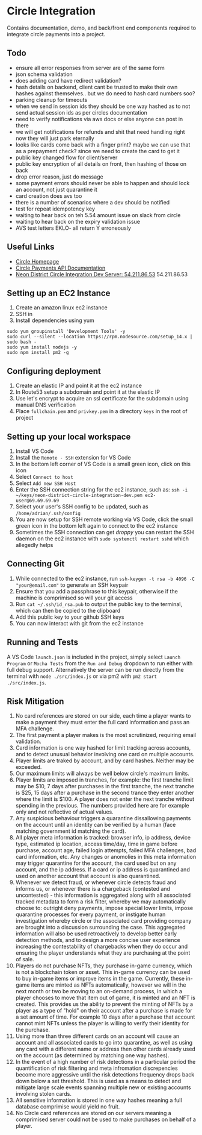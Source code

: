 # Circle Integration
Contains documentation, demo, and back/front end components required to integrate circle payments into a project.

## Todo

+ ensure all error responses from server are of the same form
+ json schema validation
+ does adding card have redirect validation?
+ hash details on backend, client cant be trusted to make their own hashes against themselves.. but we do need to hash card numbers soo?
+ parking cleanup for timeouts
+ when we send in session ids they should be one way hashed as to not send actual session ids as per circles documentation
+ need to verify notifications via aws docs or else anyone can post in there
+ we will get notifications for refunds and shit that need handling right now they will just park eternally
+ looks like cards come back with a finger print? maybe we can use that as a prepayment check? since we need to create the card to get it
+ public key changed flow for client/server
+ public key encryption of all details on front, then hashing of those on back
+ drop error reason, just do message
+ some payment errors should never be able to happen and should lock an account, not just quarantine it
+ card creation does avs too
+ there is a number of scenarios where a dev should be notified
+ test for repeat idempotency key
+ waiting to hear back on teh 5.54 amount issue on slack from circle
+ waiting to hear back on the expiry validation issue
+ AVS test letters EKLO- all return Y erroneously

## Useful Links

+ [Circle Homepage](https://www.circle.com/en/)
+ [Circle Payments API Documentation](https://developers.circle.com/docs/accept-card-payments-online)
+ [Neon District Circle Integration Dev Server: 54.211.86.53](54.211.86.53) 54.211.86.53

## Setting up an EC2 Instance

1. Create an amazon linux ec2 instance
1. SSH in
1. Install dependencies using yum

```
sudo yum groupinstall 'Development Tools' -y
sudo curl --silent --location https://rpm.nodesource.com/setup_14.x | sudo bash -
sudo yum install nodejs -y
sudo npm install pm2 -g
```

## Configuring deployment

1. Create an elastic IP and point it at the ec2 instance
1. In Route53 setup a subdomain and point it at the elastic IP
1. Use let's encrypt to acquire an ssl certificate for the subdomain using manual DNS verification
1. Place `fullchain.pem` and `privkey.pem` in a directory `keys` in the root of project

## Setting up your local workspace

1. Install VS Code
1. Install the `Remote - SSH` extension for VS Code
1. In the bottom left corner of VS Code is a small green icon, click on this icon
1. Select `Connect to host`
1. Select `Add new SSH Host`
1. Enter the SSH connection string for the ec2 instance, such as: `ssh -i ~/keys/neon-district-circle-integration-dev.pem ec2-user@69.69.69.69`
1. Select your user's SSH config to be updated, such as `/home/adrian/.ssh/config`
1. You are now setup for SSH remote working via VS Code, click the small green icon in the bottom left again to connect to the ec2 instance
1. Sometimes the SSH connection can get _droppy_ you can restart the SSH daemon on the ec2 instance with `sudo systemctl restart sshd` which allegedly helps

## Connecting Git

1. While connected to the ec2 instance, run `ssh-keygen -t rsa -b 4096 -C "your@email.com"` to generate an SSH keypair
1. Ensure that you add a passphrase to this keypair, otherwise if the machine is comprimised so will your git access
1. Run `cat ~/.ssh/id_rsa.pub` to output the public key to the terminal, which can then be copied to the clipboard
1. Add this public key to your github SSH keys
1. You can now interact with git from the ec2 instance

## Running and Tests

A VS Code `launch.json` is included in the project, simply select `Launch Program` or `Mocha Tests` from the `Run and Debug` dropdown to run either with full debug support. Alternatively the server can be run directly from the terminal with `node ./src/index.js` or via pm2 with `pm2 start ./src/index.js`.

## Risk Mitigation

1. No card references are stored on our side, each time a player wants to make a payment they must enter the full card information and pass an MFA challenge.
2. The first payment a player makes is the most scrutinized, requiring email validation.
3. Card information is one way hashed for limit tracking across accounts, and to detect unusual behavior involving one card on multiple accounts.
4. Player limits are traked by account, and by card hashes. Neither may be exceeded.
5. Our maximum limits will always be well below circle's maximum limits.
6. Player limits are imposed in tranches, for example: the first tranche limit may be $10, 7 days after purchases in the first tranche, the next tranche is $25, 15 days after a purchase in the second trance they enter another where the limit is $100. A player does not enter the next tranche without spending in the previous. The numbers provided here are for example only and not reflective of actual values.
7. Any suspicious behaviour triggers a quarantine dissallowing payments on the account until an identity can be verified by a human (face matching government id matching the card).
8. All player meta information is tracked: browser info, ip address, device type, estimated ip location, access time/day, time in game before purchase, account age, failed login attempts, failed MFA challenges, bad card information, etc. Any changes or anomolies in this meta information may trigger quarantine for the account, the card used but on any account, and the ip address. If a card or ip address is quarantined and used on another account that account is also quarantined.
9. Whenever we detect fraud, or whenever circle detects fraud and informs us, or whenever there is a chargeback (contested and uncontested) - this information is aggregated along with all associated tracked metadata to form a risk filter, whereby we may automatically choose to: outright deny payments, impose special lower limits, impose quarantine processes for every payment, or instigate human investigation whereby circle or the associated card providing company are brought into a discussion surrounding the case. This aggregated information will also be used retroactively to develop better early detection methods, and to design a more concise user experience increasing the contestability of chargebacks when they do occur and ensuring the player understands what they are purchasing at the point of sale.
10. Players do not purchase NFTs, they purchase in-game currency, which is not a blockchain token or asset. This in-game currency can be used to buy in-game items or improve items in the game. Currently, these in-game items are minted as NFTs automatically, however we will in the next month or two be moving to an on-demand process, in which a player chooses to move that item out of game, it is minted and an NFT is created. This provides us the ability to prevent the minting of NFTs by a player as a type of "hold" on their account after a purchase is made for a set amount of time. For example 10 days after a purchase that account cannot mint NFTs unless the player is willing to verify their identity for the purchase.
11. Using more than three different cards on an account will cause an account and all associated cards to go into quarantine, as well as using any card with a different name or address then other cards already used on the account (as determined by matching one way hashes).
12. In the event of a high number of risk detections in a particular period the quantification of risk filtering and meta infromation discrepencies become more aggressive until the risk detections frequency drops back down below a set threshold. This is used as a means to detect and mitigate large scale events spanning multiple new or existing accounts involving stolen cards.
13. All sensitive information is stored in one way hashes meaning a full database comprimise would yield no fruit.
14. No Circle card references are stored on our servers meaning a comprimised server could not be used to make purchases on behalf of a player.